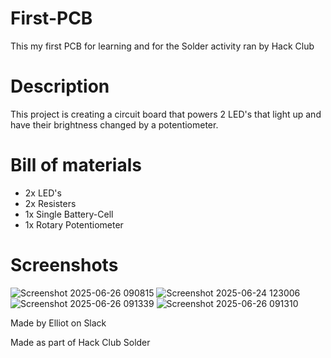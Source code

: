 # First-PCB
This my first PCB for learning and for the Solder activity ran by Hack Club

# Description
This project is creating a circuit board that powers 2 LED's that light up and have their brightness changed by a potentiometer.

# Bill of materials
- 2x LED's
- 2x Resisters
- 1x Single Battery-Cell
- 1x Rotary Potentiometer

# Screenshots
![Screenshot 2025-06-26 090815](https://github.com/user-attachments/assets/e9d5a010-38ee-469f-905d-fe09ab6dd96b)
![Screenshot 2025-06-24 123006](https://github.com/user-attachments/assets/5d29dff8-a5ce-4a83-ab1e-9a344b8e118c)
![Screenshot 2025-06-26 091339](https://github.com/user-attachments/assets/a01aa583-375f-4d44-9026-7cf02972f6ff)
![Screenshot 2025-06-26 091310](https://github.com/user-attachments/assets/85b2fc4f-d3d3-4fdc-9545-defb243fc1e5)



Made by Elliot on Slack 

Made as part of Hack Club Solder

